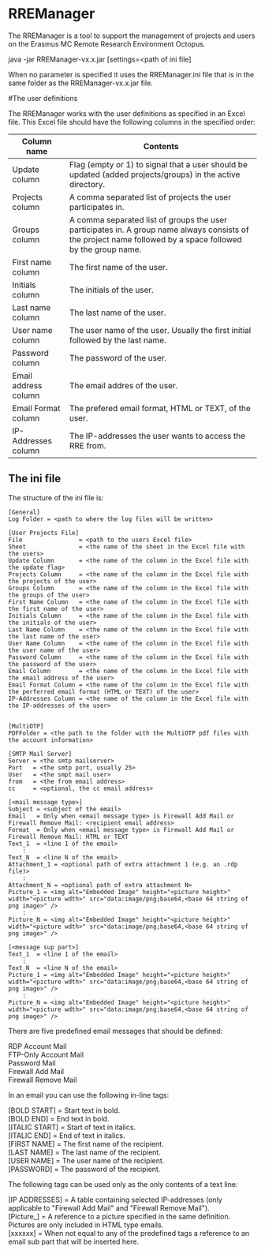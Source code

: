 # RREManager

The RREManager is a tool to support the management of projects and users on the Erasmus MC Remote Research Environment Octopus.

java -jar RREManager-vx.x.jar [settings=<path of ini file]

When no parameter is specified it uses the RREManager.ini file that is in the same folder as the RREManager-vx.x.jar file.


#The user definitions

The RREManager works with the user definitions as specified in an Excel file. This Excel file should have the following columns in the specified order:

| Column name          | Contents                                                     |
| -------------------- | ------------------------------------------------------------ |
| Update column        | Flag (empty or 1) to signal that a user should be updated (added projects/groups) in the active directory. |
| Projects column      | A comma separated list of projects the user participates in. |
| Groups column        | A comma separated list of groups the user participates in. A group name always consists of the project name followed by a space followed by the group name. |
| First name column    | The first name of the user.                                  |
| Initials column      | The initials of the user.                                    |
| Last name column     | The last name of the user.                                   |
| User name column     | The user name of the user. Usually the first initial followed by the last name. |
| Password column      | The password of the user.                                    |
| Email address column | The email addres of the user.                                |
| Email Format column  | The prefered email format, HTML or TEXT, of the user.        |
| IP-Addresses column  | The IP-addresses the user wants to access the RRE from.      |



## The ini file

The structure of the ini file is:

```
[General]
Log Folder = <path to where the log files will be written>

[User Projects File]
File                = <path to the users Excel file>
Sheet               = <the name of the sheet in the Excel file with the users>
Update Column       = <the name of the column in the Excel file with the update flag>
Projects Column     = <the name of the column in the Excel file with the projects of the user> 
Groups Column       = <the name of the column in the Excel file with the groups of the user>
First Name Column   = <the name of the column in the Excel file with the first name of the user>
Initials Column     = <the name of the column in the Excel file with the initials of the user>
Last Name Column    = <the name of the column in the Excel file with the last name of the user>
User Name Column    = <the name of the column in the Excel file with the user name of the user>
Password Column     = <the name of the column in the Excel file with the password of the user>
Email Column        = <the name of the column in the Excel file with the email address of the user>
Email Format Column = <the name of the column in the Excel file with the perferred email format (HTML or TEXT) of the user>
IP-Addresses Column = <the name of the column in the Excel file with the IP-addresses of the user>


[MultiOTP]
PDFFolder = <the path to the folder with the MultiOTP pdf files with the account information>

[SMTP Mail Server]
Server = <the smtp mailserver>
Port   = <the smtp port, usually 25>
User   = <the smpt mail user>
from   = <the from email address>
cc     = <optional, the cc email address>

[<mail message type>]
Subject = <subject of the email>
Email   = Only when <email message type> is Firewall Add Mail or Firewall Remove Mail: <recipient email address>
Format  = Only when <email message type> is Firewall Add Mail or Firewall Remove Mail: HTML or TEXT
Text_1  = <line 1 of the email>
    :
Text_N  = <line N of the email>
Attachment_1 = <optional path of extra attachment 1 (e.g. an .rdp file)>
    :
Attachment_N = <optional path of extra attachment N>
Picture_1 = <img alt="Embedded Image" height="<picture height>" width="<picture wdth>" src="data:image/png;base64,<base 64 string of png image>" />
    :
Picture_N = <img alt="Embedded Image" height="<picture height>" width="<picture wdth>" src="data:image/png;base64,<base 64 string of png image>" />

[<message sup part>]
Text_1  = <line 1 of the email>
    : 
Text_N  = <line N of the email>
Picture_1 = <img alt="Embedded Image" height="<picture height>" width="<picture wdth>" src="data:image/png;base64,<base 64 string of png image>" />
    :
Picture_N = <img alt="Embedded Image" height="<picture height>" width="<picture wdth>" src="data:image/png;base64,<base 64 string of png image>" />
```


There are five predefined email messages that should be defined:

RDP Account Mail<br>
FTP-Only Account Mail<br>
Password Mail<br>
Firewall Add Mail<br>
Firewall Remove Mail

In an email you can use the following in-line tags:

[BOLD START] = Start text in bold.<br>
[BOLD END] = End text in bold.<br>
[ITALIC START] = Start of text in italics.<br>
[ITALIC END] = End of text in italics.<br>
[FIRST NAME] = The first name of the recipient.<br>
[LAST NAME] = The last name of the recipient.<br>
[USER NAME] = The user name of the recipient.<br>
[PASSWORD] = The password of the recipient.

The following tags can be used only as the only contents of a text line:

[IP ADDRESSES] = A table containing selected IP-addresses (only applicable to "Firewall Add Mail" and "Firewall Remove Mail").<br>
[Picture_<nr>] = A reference to a picture specified in the same definition. Pictures are only included in HTML type emails.<br>
[xxxxxx] = When not equal to any of the predefined tags a reference to an email sub part that will be inserted here. 